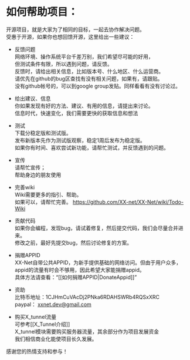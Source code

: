如何帮助项目：
==============

开源项目，就是大家为了相同的目标，一起去协作解决问题。  
受惠于开源，如果你也想回馈开源，这里给出一些建议：  

+ 反馈问题  
  网络环境、操作系统平台千差万别，我们希望尽可能的好用，  
  但测试条件有限，所以遇到问题，请反馈。  
  反馈时，请给出相关信息，比如版本号、什么地区、什么运营商。  
  请优先在github的bug区查找有没有相关问题，如果有，请跟贴。  
  没有github帐号的，可以到google group发贴。同样看看有没有讨论过。  
  
+ 给出建议、信息  
  你如果发现有好的方法、建议、有用的信息，请提出来讨论。  
  信息时代，快速变化，我们需要更快的获取信息和想法  

+ 测试  
  下载分稳定版和测试版。  
  发布新版本先作为测试版观察，稳定1周后发布为稳定版。  
  如果你有时间、喜欢尝试新功能，请帮忙测试，并反馈遇到的问题。  

+ 宣传  
  请帮忙宣传；  
  帮助身边的朋友使用

+ 完善wiki  
  Wiki需要更多的指引、帮助。  
  如果可以，请帮忙完善。
  https://github.com/XX-net/XX-Net/wiki/Todo-Wiki

+ 贡献代码  
  如果你会编程，发现bug，请试着修复，然后提交代码，我们会尽量合并进来。  
  修改之前，最好先提交bug，然后讨论修复的方案。

+ 捐赠APPID    
  XX-Net自带公共APPID，为新手提供基础的网络访问。但由于用户众多，appid的流量有时会不够用，因此希望大家能捐赠appid。    
  具体方法请查看：“[[如何捐赠APPID|DonateAppid]]”    

+ 资助    
  比特币地址：1CJHmCuVAcDj2PNka6RDAHSWRb4RQSxXRC   
  paypal： xxnet.dev@gmail.com  

+ 购买X_tunnel流量  
  可参考[[X_Tunnel介绍]]  
  X_tunnel模块需要购买服务器流量，其余部分作为项目发展资金  
  我们相信商业化能使项目长久发展。  
  

感谢您的热情支持和参与！
